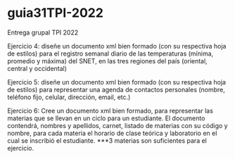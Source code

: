 # guia31TPI-2022
Entrega grupal TPI 2022

Ejercicio 4: diseñe un documento xml bien formado (con su respectiva hoja de estilos) para el registro semanal diario de las temperaturas (mínima, promedio y máxima) del SNET, en las tres regiones del país (oriental, central y occidental)

Ejercicio 5: diseñe un documento xml bien formado (con su respectiva hoja de estilos) para representar una agenda de contactos personales (nombre, teléfono fijo, celular, dirección, email, etc.)

Ejercicio 6: Cree un documento xml bien formado, para representar las materias que se llevan en un ciclo para un estudiante. El documento contendrá, nombres y apellidos, carnet, listado de materias con su código y nombre, para cada materia el horario de clase teórica y laboratorio en el cual se inscribió el estudiante.  ***3 materias son suficientes para el ejercicio.
